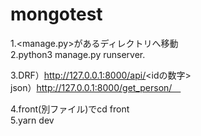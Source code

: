 # mongotest

1.<manage.py>があるディレクトリへ移動 <br>
2.python3 manage.py runserver.    <br>

3.DRF）http://127.0.0.1:8000/api/<idの数字> <br>
json）http://127.0.0.1:8000/get_person/　<br>

4.front(別ファイル)でcd front <br>
5.yarn dev<br>

